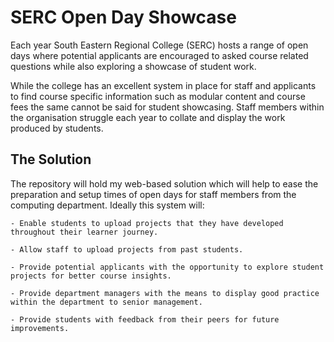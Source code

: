 # SERC Open Day Showcase
Each year South Eastern Regional College (SERC) hosts a range of open days where potential applicants are encouraged to asked course related questions while also exploring a showcase of student work.  

While the college has an excellent system in place for staff and applicants to find course specific information such as modular content and course fees the same cannot be said for student showcasing. Staff members within the organisation struggle each year to collate and display the work produced by students. 

## The Solution
The repository will hold my web-based solution which will help to ease the preparation and setup times of open days for staff members from the computing department. Ideally this system will: 

    - Enable students to upload projects that they have developed throughout their learner journey. 

    - Allow staff to upload projects from past students. 

    - Provide potential applicants with the opportunity to explore student projects for better course insights.  

    - Provide department managers with the means to display good practice within the department to senior management.  

    - Provide students with feedback from their peers for future improvements.  
